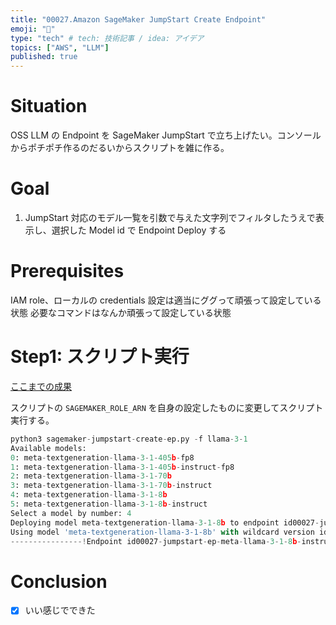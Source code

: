 ```yaml
---
title: "00027.Amazon SageMaker JumpStart Create Endpoint"
emoji: "🙌"
type: "tech" # tech: 技術記事 / idea: アイデア
topics: ["AWS", "LLM"]
published: true
---
```


# Situation
OSS LLM の Endpoint を SageMaker JumpStart で立ち上げたい。コンソールからポチポチ作るのだるいからスクリプトを雑に作る。

# Goal
1. JumpStart 対応のモデル一覧を引数で与えた文字列でフィルタしたうえで表示し、選択した Model id で Endpoint Deploy する

# Prerequisites
IAM role、ローカルの credentials 設定は適当にググって頑張って設定している状態
必要なコマンドはなんか頑張って設定している状態

# Step1: スクリプト実行

[ここまでの成果](https://gist.github.com/littlemex/34e3ee304bbcd59c8eb25e8d53b06771)

スクリプトの `SAGEMAKER_ROLE_ARN` を自身の設定したものに変更してスクリプト実行する。 

```python
python3 sagemaker-jumpstart-create-ep.py -f llama-3-1
Available models:
0: meta-textgeneration-llama-3-1-405b-fp8
1: meta-textgeneration-llama-3-1-405b-instruct-fp8
2: meta-textgeneration-llama-3-1-70b
3: meta-textgeneration-llama-3-1-70b-instruct
4: meta-textgeneration-llama-3-1-8b
5: meta-textgeneration-llama-3-1-8b-instruct
Select a model by number: 4
Deploying model meta-textgeneration-llama-3-1-8b to endpoint id00027-jumpstart-ep-meta-llama-3-1-8b-instruct-test01 on instance type None
Using model 'meta-textgeneration-llama-3-1-8b' with wildcard version identifier '*'. You can pin to version '1.0.0' for more stable results. Note that models may have different input/output signatures after a major version upgrade.
----------------!Endpoint id00027-jumpstart-ep-meta-llama-3-1-8b-instruct-test01 has been created successfully.
```

# Conclusion
- [x] いい感じでできた